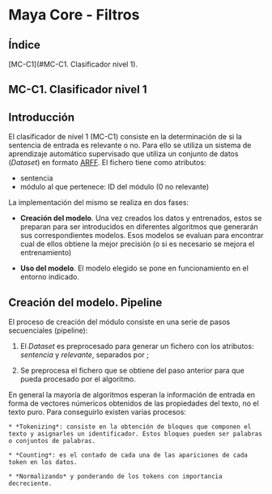 # Maya Core - Filtros

## Índice

  [MC-C1](#MC-C1. Clasificador nivel 1).

## MC-C1. Clasificador nivel 1

## Introducción

El clasificador de nivel 1 (MC-C1) consiste en la determinación de si la sentencia de entrada es relevante o no.
Para ello se utiliza un sistema de aprendizaje automático supervisado que utiliza un conjunto de datos (*Dataset*) en formato [ARFF](https://weka.wikispaces.com/ARFF). El fichero tiene como atributos:

  * sentencia
  * módulo al que pertenece: ID del módulo (0 no relevante)

La implementación del mismo se realiza en dos fases:

  * **Creación del modelo**. Una vez creados los datos y entrenados, estos se preparan para ser introducidos en diferentes algoritmos que generarán sus correspondientes modelos. Esos modelos se evaluan para encontrar cual de ellos obtiene la mejor precisión (o si es necesario se mejora el entrenamiento)

  * **Uso del modelo**. El modelo elegido se pone en funcionamiento en el entorno indicado.

## Creación del modelo. Pipeline

El proceso de creación del módulo consiste en una serie de pasos secuenciales (pipeline):

  1. El *Dataset* es preprocesado para generar un fichero con los atributos: *sentencia* y *relevante*, separados por ;

  2. Se preprocesa el fichero que se obtiene del paso anterior para que pueda procesado por el algoritmo.

  En general la mayoría de algoritmos esperan la información de entrada en forma de vectores númericos obtenidos de las propiedades del texto, no el texto puro. Para conseguirlo existen varias procesos:

    * *Tokenizing*: consiste en la obtención de bloques que componen el texto y asignarles un identificador. Estos bloques pueden ser palabras o conjuntos de palabras.

    * *Counting*: es el contado de cada una de las apariciones de cada token en los datos.

    * *Normalizando* y ponderando de los tokens con importancia decreciente.
